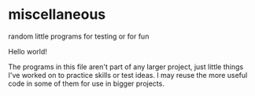 # miscellaneous
random little programs for testing or for fun

Hello world!

The programs in this file aren't part of any larger project, just little things I've worked on to practice skills or test ideas. I may reuse the more useful code in some of them for use in bigger projects.
